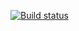 [![Build status](https://ci.appveyor.com/api/projects/status/favhr0s8nn231sik?svg=true)](https://ci.appveyor.com/project/malrjane/h5-1)